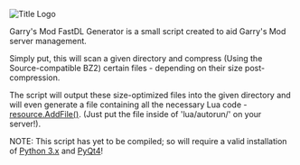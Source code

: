![Title Logo](http://i.imgur.com/0fmsSMs.jpg)

Garry's Mod FastDL Generator is a small script created to aid Garry's Mod server management.

Simply put, this will scan a given directory and compress (Using the Source-compatible BZ2) certain files - depending on their size post-compression.

The script will output these size-optimized files into the given directory and will even generate a file containing all the necessary Lua code - [resource.AddFile()](http://wiki.garrysmod.com/page/resource/AddFile). (Just put the file inside of 'lua/autorun/' on your server!).

NOTE: This script has yet to be compiled; so will require a valid installation of [Python 3.x](https://www.python.org/downloads/) and [PyQt4](http://www.riverbankcomputing.co.uk/software/pyqt/download)!
